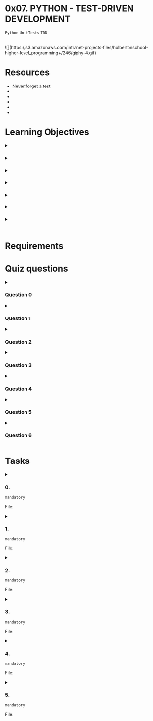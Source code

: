 # **0x07. PYTHON - TEST-DRIVEN DEVELOPMENT**
`Python` `UnitTests` `TDD`

<br>
![](https://s3.amazonaws.com/intranet-projects-files/holbertonschool-higher-level_programming+/246/giphy-4.gif)

<!-- # Background Context -->

# Resources
- [Never forget a test](https://intranet.alxswe.com/concepts/47)
- []()
- []()
- []()
- []()
- []()

<!-- man or help:
- `` -->

# Learning Objectives
<details>
<summary><h3> </h3></summary>
</details>

<details>
<summary><h3> </h3></summary>
</details>

<details>
<summary><h3> </h3></summary>
</details>

<details>
<summary><h3> </h3></summary>
</details>

<details>
<summary><h3> </h3></summary>
</details>

<details>
<summary><h3> </h3></summary>
</details>

<details>
<summary><h3> </h3></summary>
</details>

# Requirements
<!-- Add your requirements here -->

<!-- # More Info -->

# Quiz questions
<details>
<summary><h3>Question 0</h3></summary>


</details>

<details>
<summary><h3>Question 1</h3></summary>


</details>

<details>
<summary><h3>Question 2</h3></summary>


</details>

<details>
<summary><h3>Question 3</h3></summary>


</details>

<details>
<summary><h3>Question 4</h3></summary>


</details>

<details>
<summary><h3>Question 5</h3></summary>


</details>

<details>
<summary><h3>Question 6</h3></summary>


</details>

# Tasks
<details>
<summary>

### 0. 
`mandatory`

File: []()
</summary>


</details>

<details>
<summary>

### 1. 
`mandatory`

File: []()
</summary>


</details>

<details>
<summary>

### 2. 
`mandatory`

File: []()
</summary>


</details>

<details>
<summary>

### 3. 
`mandatory`

File: []()
</summary>


</details>

<details>
<summary>

### 4. 
`mandatory`

File: []()
</summary>


</details>

<details>
<summary>

### 5. 
`mandatory`

File: []()
</summary>


</details>

